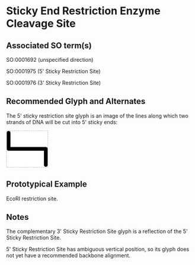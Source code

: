 # Sticky End Restriction Enzyme Cleavage Site

## Associated SO term(s)
SO:0001692 (unspecified direction)

SO:0001975 (5' Sticky Restriction Site)

SO:0001976 (3' Sticky Restriction Site)


## Recommended Glyph and Alternates
The 5' sticky restriction site glyph is an image of the lines along which two strands of DNA will be cut into 5' sticky ends:

![glyph specification](five-prime-sticky-restriction-site-specification.png)

## Prototypical Example

EcoRI restriction site.

## Notes
The complementary 3' Sticky Restriction Site glyph is a reflection of the 5' Sticky Restriction Site.

5' Sticky Restriction Site has ambiguous vertical position, so its glyph does not yet have a recommended backbone alignment.

